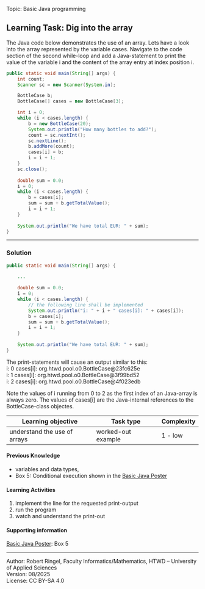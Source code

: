 Topic: Basic Java programming

## Learning Task: Dig into the array

The Java code below demonstrates the use of an array. Lets have a look into the array represented by the variable cases. Navigate to the code section of the second while-loop and add a Java-statement to print the value of the variable i and the content of the array entry at index position i.  

``` java
public static void main(String[] args) {
    int count;
    Scanner sc = new Scanner(System.in);

    BottleCase b;
    BottleCase[] cases = new BottleCase[3];

    int i = 0;
    while (i < cases.length) {
        b = new BottleCase(20);
        System.out.println("How many bottles to add?"); 
        count = sc.nextInt();
        sc.nextLine();
        b.addMore(count);
        cases[i] = b;
        i = i + 1;
    }
    sc.close();
        
    double sum = 0.0;
    i = 0;
    while (i < cases.length) {
        b = cases[i];
        sum = sum + b.getTotalValue();
        i = i + 1;
    }
        
    System.out.println("We have total EUR: " + sum);
}
```

---------------------------------------

### Solution

``` java
public static void main(String[] args) {
    
    ...

    double sum = 0.0;
    i = 0;                                     
    while (i < cases.length) {                 
        // the following line shall be implemented
        System.out.println("i: " + i + " cases[i]: " + cases[i]); 
        b = cases[i];                          
        sum = sum + b.getTotalValue();
        i = i + 1;                             
    }
        
    System.out.println("We have total EUR: " + sum);
}
```
The print-statements will cause an output similar to this:  
i: 0 cases[i]: org.htwd.pool.o0.BottleCase@23fc625e  
i: 1 cases[i]: org.htwd.pool.o0.BottleCase@3f99bd52  
i: 2 cases[i]: org.htwd.pool.o0.BottleCase@4f023edb  

Note the values of i running from 0 to 2 as the first index of an Java-array is always zero.
The values of cases[i] are the Java-internal references to the BottleCase-class objectes.

| **Learning objective**                           | **Task type**   | **Complexity** |
| ------------------------------------------------ | --------------- | -------------- |
| understand the use of arrays                     | worked-out example | 1 - low     |  

#### Previous Knowledge

- variables and data types,  
- Box 5: Conditional execution shown in the [Basic Java Poster](00_JavaPoster_HK_engl.pdf)  

#### Learning Activities

1) implement the line for the requested print-output
2) run the program
3) watch and understand the print-out

#### Supporting information

[Basic Java Poster](00_JavaPoster_HK_engl.pdf): Box 5 

---------------------------------------
Author: Robert Ringel, Faculty Informatics/Mathematics, HTWD – University of Applied Sciences  
Version: 08/2025            
License: CC BY-SA 4.0

